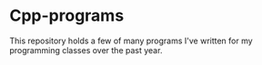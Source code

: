 # Cpp-programs
This repository holds a few of many programs I've written for my programming classes over the past year.
